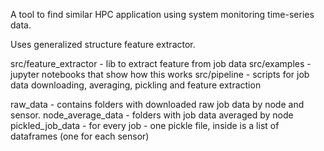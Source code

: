 A tool to find similar HPC application using system monitoring time-series data.

Uses generalized structure feature extractor.

src/feature_extractor - lib to extract feature from job data
src/examples - jupyter notebooks that show how this works
src/pipeline - scripts for job data downloading, averaging, pickling and feature extraction

raw_data - contains folders with downloaded raw job data by node and sensor.
node_average_data - folders with job data averaged by node
pickled_job_data - for every job - one pickle file, inside is a list of dataframes (one for each sensor)